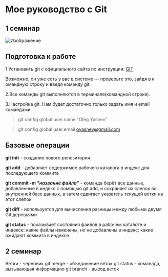 # Мое руководство с Git

## 1 семинар

![Изображение](https://upload.wikimedia.org/wikipedia/commons/e/e0/Git-logo.svg)
## Подготовка к работе

1.Установить git с официального сайта по инструкции: [GIT](http://git­scm.com/downloads "Ссылка на сайт с установкой git")

Возможно, он уже есть у вас в системе — проверьте это, зайдя в к                               омандную строку
и введя команду git.

2.Все команды git выполняются в           терминале(командной строке).

3.Настройка git. Нам будет достаточно только задать имя и email командами: 

>git config ­­global user.name "Oleg Yasnev"
   
 >git config ­­global user.email oyasnev@gmail.com

## Базовые операции

**git init** - создание нового репозитория

**git add** - добавляет содержимое рабочего каталога в индекс для последующего коммита

**git commit -m *"название файла"*** - команда берёт все данные, добавленные в индекс с помощью git add, и сохраняет их слепок во внутренней базе данных, а затем сдвигает указатель текущей ветки на этот слепок

**git diff** - используется для вычисления разницы между любыми двумя Git деревьями

**git status** - показывает состояния файлов в рабочем каталоге и индексе: какие файлы изменены, но не добавлены в индекс; какие ожидают коммита в индексе

## 2 семинар
Ветки - черновик
git merge - объединение веток
git status - команада, вызывающая информацию
git branch - вывод веток
